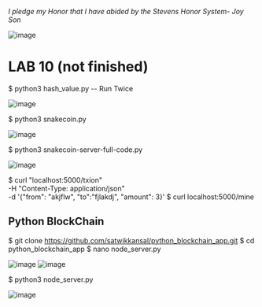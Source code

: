 *I pledge my Honor that I have abided by the Stevens Honor System- Joy Son*

![image](https://user-images.githubusercontent.com/98338109/230747106-a5979cb8-3e0a-475d-83ec-99f47c52a735.png)

# LAB 10 (not finished)

$ python3 hash_value.py -- Run Twice

![image](https://user-images.githubusercontent.com/98338109/230747138-90ba912e-b158-4ed9-a6b8-f034084b16ea.png)

$ python3 snakecoin.py

![image](https://user-images.githubusercontent.com/98338109/230747165-390e5f5b-b036-4fb0-b314-b019513891c2.png)

$ python3 snakecoin-server-full-code.py

![image](https://user-images.githubusercontent.com/98338109/230747526-42ee2879-b006-4625-a534-1e2e3942abc2.png)


$ curl "localhost:5000/txion" \
     -H "Content-Type: application/json" \
     -d '{"from": "akjflw", "to":"fjlakdj", "amount": 3}'
$ curl localhost:5000/mine

## Python BlockChain
$ git clone https://github.com/satwikkansal/python_blockchain_app.git
$ cd python_blockchain_app
$ nano node_server.py

![image](https://user-images.githubusercontent.com/98338109/230747772-1cd224cc-b320-411e-a59e-e34ba57b976a.png)
![image](https://user-images.githubusercontent.com/98338109/230747759-003c56ac-7bb2-4d4a-90db-63de2bb19ab0.png)

$ python3 node_server.py

![image](https://user-images.githubusercontent.com/98338109/230747784-4b2285a0-64c2-40b2-be27-33ac65b1df8d.png)
